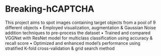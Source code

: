 # Breaking-hCAPTCHA

This project aims to spot images containing target objects from a pool of 9 different objects
• Employed visualization, augmentation & Gaussian Noise addition techniques to pre-process the dataset
• Trained and compared VGGNet with ResNet model for multiclass classification using accuracy & recall score
• Optimized and enhanced model’s performance using stratified K-fold cross-validation & grid search method
